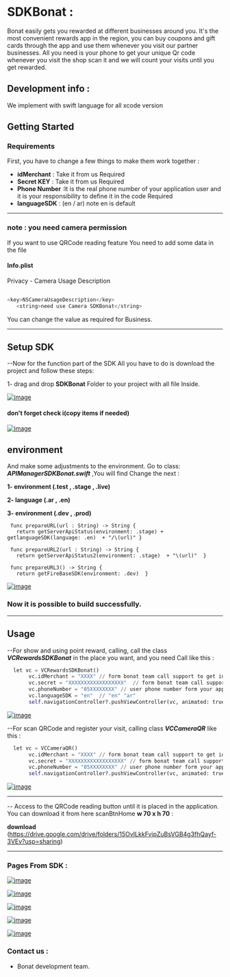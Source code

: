 
# SDKBonat : 


Bonat easily gets you rewarded at different businesses around you. It's the most convenient rewards app in the region, you can buy coupons and gift cards through the app and use them whenever you visit our partner businesses. All you need is your phone to get your unique Qr code whenever you visit the shop scan it and we will count your visits until you get rewarded.


## Development info : 
We implement with swift language for all xcode version 

## Getting Started

### Requirements

First, you have to change a few things to make them work together :


- **idMerchant** : Take it from us Required
- **Secret KEY** : Take it from us Required
- **Phone Number** :It is the real phone number of your application user and it is your responsibility to define it in the code Required
- **languageSDK** : (en / ar)  note en is default 

______

### note : you need camera permission

If you want to use QRCode reading feature
You need to add some data in the file

#### Info.plist
Privacy - Camera Usage Description

```python
 
<key>NSCameraUsageDescription</key>
   <string>need use Camera SDKBonat</string>

```
You can change the value as required for Business.
______


## Setup SDK
--Now for the function part of the SDK
All you have to do is download the project and follow these steps:

1- ​​drag and drop **SDKBonat** Folder to your project with all file Inside.





[![image](https://www.linkpicture.com/q/Screen-Shot-2021-09-09-at-7.43.57-AM.png)](https://www.linkpicture.com/view.php?img=LPic613fc449ef6611916619745)



#### don't forget check i(copy items if needed)

[![image](https://www.linkpicture.com/q/Screen-Shot-2021-09-09-at-7.39.54-AM.png)](https://www.linkpicture.com/view.php?img=LPic613fc46b00502363608011)



## environment 
And make some adjustments to the environment. Go to class: ***APIManagerSDKBonat.swift*** ,You will find
Change the next : 

**1-  environment (.test , .stage , .live)**

**2-  language (.ar , .en)**

**3- environment (.dev , .prod)**

     func prepareURL(url : String) -> String {
       return getServerApiStatus(environment: .stage) + getlanguageSDK(language: .en)  + "/\(url)" }

     func prepareURL2(url : String) -> String {
       return getServerApiStatus2(environment: .stage)  + "\(url)"  }

     func prepareURL3() -> String {
       return getFireBaseSDK(environment: .dev)  }




[![image](https://www.linkpicture.com/q/Screen-Shot-2021-09-12-at-4.59.26-AM.png)](https://www.linkpicture.com/view.php?img=LPic613fc3b19123d676301829)



### Now it is possible to build successfully. 






______

## Usage





--For show and using point reward, calling, call the class ***VCRewardsSDKBonat*** in the place you want, and you need
Call like this : 

```python
  let vc = VCRewardsSDKBonat()
       vc.idMerchant = "XXXX" // form bonat team call support to get idMerchant for Merchant
       vc.secret = "XXXXXXXXXXXXXXXXXX"  // form bonat team call support to get secret key for Merchant
       vc.phoneNumber = "05XXXXXXXX" // user phone number form your app
       vc.languageSDK = "en"  // "en" "ar"
       self.navigationController?.pushViewController(vc, animated: true)

```



[![image](https://www.linkpicture.com/q/Screen-Shot-2021-09-12-at-9.43.26-AM.png)](https://www.linkpicture.com/view.php?img=LPic613fc414d1ccb391172160)





















--For scan QRCode and register your visit, calling class ***VCCameraQR*** like this : 







```python
  let vc = VCCameraQR()
       vc.idMerchant = "XXXX" // form bonat team call support to get idMerchant for Merchant
       vc.secret = "XXXXXXXXXXXXXXXXXX" // form bonat team call support to get secret key for Merchant
       vc.phoneNumber = "05XXXXXXXX" // user phone number form your app
       self.navigationController?.pushViewController(vc, animated: true)

```




[![image](https://www.linkpicture.com/q/Screen-Shot-2021-09-12-at-9.53.34-AM.png)](https://www.linkpicture.com/view.php?img=LPic613fc3f002d821117270934)


________

-- Access to the QRCode reading button until it is placed in the application. You can download it from here scanBtnHome **w 70 x h 70** : 

**download**
(https://drive.google.com/drive/folders/15OvILkkFvjpZuBsVGB4g3fhQayf-3VEv?usp=sharing)


________


### Pages From SDK : 


[![image](https://www.linkpicture.com/q/01-Rewards.png)](https://www.linkpicture.com/view.php?img=LPic613fc5a9336551429780811)

[![image](https://www.linkpicture.com/q/02-Wallet.png)](https://www.linkpicture.com/view.php?img=LPic613fc5a9336551429780811)





[![image](https://www.linkpicture.com/q/03-feedback.png)](https://www.linkpicture.com/view.php?img=LPic613fc5a9336551429780811)



[![image](https://www.linkpicture.com/q/04-Rewards-n-Empty.png)](https://www.linkpicture.com/view.php?img=LPic613fc5a9336551429780811)


[![image](https://www.linkpicture.com/q/IMG_8838.jpg)](https://www.linkpicture.com/view.php?img=LPic613fc63ea5351779580258)




### Contact us : 
- Bonat development team.


